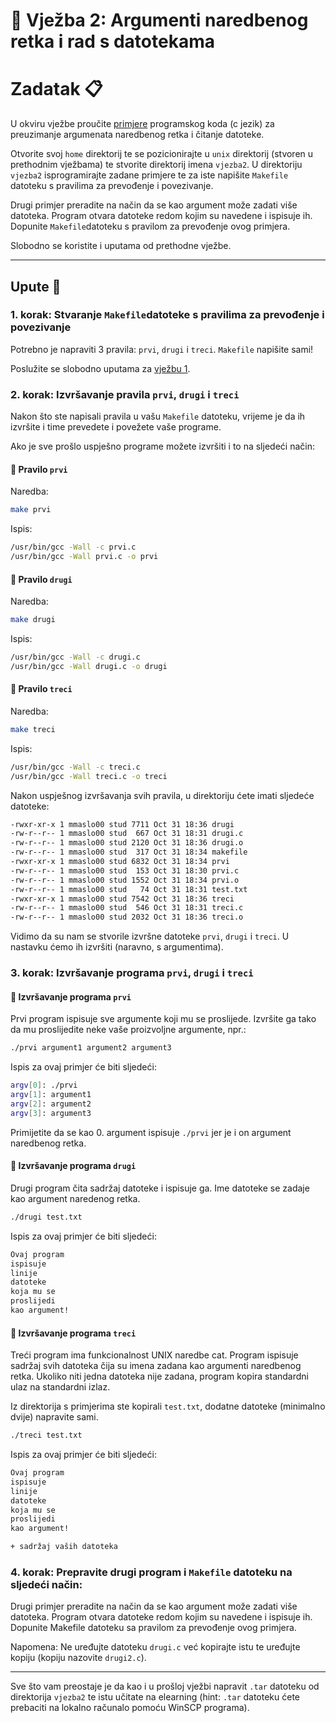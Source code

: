 # 🚀 Vježba 2: Argumenti naredbenog retka i rad s datotekama

# Zadatak 📋

U okviru vježbe proučite [primjere](primjeri/README.md) programskog koda (c jezik) za preuzimanje argumenata naredbenog retka i čitanje datoteke.

Otvorite svoj `home` direktorij te se pozicionirajte u `unix` direktorij (stvoren u prethodnim vježbama) te stvorite direktorij imena `vjezba2`. U direktoriju `vjezba2` isprogramirajte zadane primjere te za iste napišite `Makefile` datoteku s pravilima za prevođenje i povezivanje.

Drugi primjer preradite na način da se kao argument može zadati više datoteka. Program otvara datoteke redom kojim su navedene i ispisuje ih. Dopunite `Makefile`datoteku s pravilom za prevođenje ovog primjera.

Slobodno se koristite i uputama od prethodne vježbe.

___

## Upute 🧭

### 1. korak: Stvaranje `Makefile`datoteke s pravilima za prevođenje i povezivanje

Potrebno je napraviti 3 pravila: `prvi`, `drugi` i `treci`. `Makefile` napišite sami!

Poslužite se slobodno uputama za [vježbu 1](../vjezba_1/README.md).

### 2. korak: Izvršavanje pravila `prvi`, `drugi` i `treci`

Nakon što ste napisali pravila u vašu `Makefile` datoteku, vrijeme je da ih izvršite i time prevedete i povežete vaše programe.

Ako je sve prošlo uspješno programe možete izvršiti i to na sljedeći način:

#### 📗 Pravilo `prvi`

Naredba:

```bash
make prvi
```

Ispis:
```bash
/usr/bin/gcc -Wall -c prvi.c
/usr/bin/gcc -Wall prvi.c -o prvi
```

#### 📘 Pravilo `drugi`

Naredba:

```bash
make drugi
```

Ispis:
```bash
/usr/bin/gcc -Wall -c drugi.c
/usr/bin/gcc -Wall drugi.c -o drugi
```

#### 📙 Pravilo `treci`

Naredba:

```bash
make treci
```

Ispis:
```bash
/usr/bin/gcc -Wall -c treci.c
/usr/bin/gcc -Wall treci.c -o treci
```

Nakon uspješnog izvršavanja svih pravila, u direktoriju ćete imati sljedeće datoteke:
```bash
-rwxr-xr-x 1 mmaslo00 stud 7711 Oct 31 18:36 drugi
-rw-r--r-- 1 mmaslo00 stud  667 Oct 31 18:31 drugi.c
-rw-r--r-- 1 mmaslo00 stud 2120 Oct 31 18:36 drugi.o
-rw-r--r-- 1 mmaslo00 stud  317 Oct 31 18:34 makefile
-rwxr-xr-x 1 mmaslo00 stud 6832 Oct 31 18:34 prvi
-rw-r--r-- 1 mmaslo00 stud  153 Oct 31 18:30 prvi.c
-rw-r--r-- 1 mmaslo00 stud 1552 Oct 31 18:34 prvi.o
-rw-r--r-- 1 mmaslo00 stud   74 Oct 31 18:31 test.txt
-rwxr-xr-x 1 mmaslo00 stud 7542 Oct 31 18:36 treci
-rw-r--r-- 1 mmaslo00 stud  546 Oct 31 18:31 treci.c
-rw-r--r-- 1 mmaslo00 stud 2032 Oct 31 18:36 treci.o
```
Vidimo da su nam se stvorile izvršne datoteke `prvi`, `drugi` i `treci`. U nastavku ćemo ih izvršiti (naravno, s argumentima).

### 3. korak: Izvršavanje programa `prvi`, `drugi` i `treci`

#### 📗 Izvršavanje programa `prvi`

Prvi program ispisuje sve argumente koji mu se proslijede. Izvršite ga tako da mu proslijedite neke vaše proizvoljne argumente, npr.:

```bash
./prvi argument1 argument2 argument3
```

Ispis za ovaj primjer će biti sljedeći:

```bash
argv[0]: ./prvi
argv[1]: argument1
argv[2]: argument2
argv[3]: argument3
```

Primijetite da se kao 0. argument ispisuje `./prvi` jer je i on argument naredbenog retka.

#### 📘 Izvršavanje programa `drugi`

Drugi program čita sadržaj datoteke i ispisuje ga. Ime datoteke se zadaje kao argument naredenog retka.

```bash
./drugi test.txt
```

Ispis za ovaj primjer će biti sljedeći:

```bash
Ovaj program
ispisuje
linije
datoteke
koja mu se
proslijedi
kao argument!
```

#### 📙 Izvršavanje programa `treci`

Treći program ima funkcionalnost UNIX naredbe cat. Program ispisuje sadržaj svih datoteka čija su imena zadana kao argumenti naredbenog retka. Ukoliko niti jedna datoteka nije zadana, program kopira standardni ulaz na standardni izlaz.

Iz direktorija s primjerima ste kopirali `test.txt`, dodatne datoteke (minimalno dvije) napravite sami.

```bash
./treci test.txt
```

Ispis za ovaj primjer će biti sljedeći:

```bash
Ovaj program
ispisuje
linije
datoteke
koja mu se
proslijedi
kao argument!

+ sadržaj vaših datoteka
```

### 4. korak: Prepravite drugi program i `Makefile` datoteku na sljedeći način:

Drugi primjer preradite na način da se kao argument može zadati više datoteka. Program otvara datoteke redom kojim su navedene i ispisuje ih. Dopunite Makefile datoteku sa pravilom za prevođenje ovog primjera.

Napomena: Ne uređujte datoteku `drugi.c` već kopirajte istu te uređujte kopiju (kopiju nazovite `drugi2.c`).

___

Sve što vam preostaje je da kao i u prošloj vježbi napravit `.tar` datoteku od direktorija `vjezba2` te istu učitate na elearning (hint: `.tar` datoteku ćete prebaciti na lokalno računalo pomoću WinSCP programa). 
